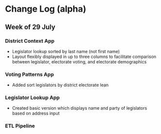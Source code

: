 # Change Log (alpha)

## Week of 29 July
### District Context App
* Legislator lookup sorted by last name (not first name)
* Layout flexibly displayed in up to three columns to facilitate comparison between legislator, electorate voting, and electorate demographics

### Voting Patterns App
* Added sort legislators by district electorate lean

### Legislator Lookup App
* Created basic version which displays name and party of legislators based on address input

### ETL Pipeline
